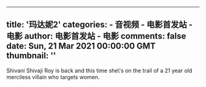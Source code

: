 
---
title: '玛达妮2'
categories: 
    - 音视频
    - 电影首发站 - 电影
author: 电影首发站 - 电影
comments: false
date: Sun, 21 Mar 2021 00:00:00 GMT
thumbnail: ''
---

<div>   
Shivani Shivaji Roy is back and this time she\'s on the trail of a 21 year old merciless villain who targets women.  
</div>
            